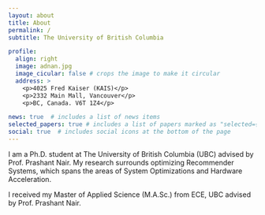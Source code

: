```yaml
---
layout: about
title: About
permalink: /
subtitle: The University of British Columbia

profile:
  align: right
  image: adnan.jpg
  image_cicular: false # crops the image to make it circular
  address: >
    <p>4025 Fred Kaiser (KAIS)</p>
    <p>2332 Main Mall, Vancouver</p>
    <p>BC, Canada. V6T 1Z4</p>

news: true  # includes a list of news items
selected_papers: true # includes a list of papers marked as "selected={true}"
social: true  # includes social icons at the bottom of the page
---
```


I am a Ph.D. student at The University of British Columbia (UBC) advised by Prof. Prashant Nair. My research surrounds optimizing
Recommender Systems, which spans the areas of System Optimizations and Hardware Acceleration.

I received my Master of Applied Science (M.A.Sc.) from ECE, UBC advised by Prof. Prashant Nair.